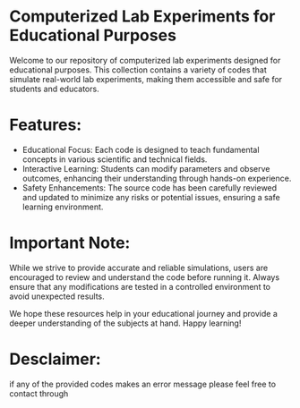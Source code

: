 # **Computerized Lab Experiments for Educational Purposes**

Welcome to our repository of computerized lab experiments designed for educational purposes. 
This collection contains a variety of codes that simulate real-world lab experiments, making them 
accessible and safe for students and educators.

# **Features:**

 * Educational Focus: Each code is designed to teach fundamental concepts in various scientific
    and technical fields.
 * Interactive Learning: Students can modify parameters and observe outcomes, enhancing their
    understanding through hands-on experience.
 * Safety Enhancements:  The source code has been carefully reviewed and updated to minimize
    any risks or potential issues, ensuring a safe learning environment.

 # Important Note:

 While we strive to provide accurate and reliable simulations, users are encouraged to review and understand the code before running it. Always ensure that any modifications are tested in a controlled environment to avoid unexpected results.

We hope these resources help in your educational journey and provide a deeper understanding of the subjects at hand. Happy learning!

# Desclaimer:

if any of the provided codes makes an error message please feel free to contact through 
